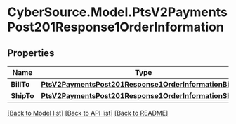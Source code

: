 # CyberSource.Model.PtsV2PaymentsPost201Response1OrderInformation
## Properties

Name | Type | Description | Notes
------------ | ------------- | ------------- | -------------
**BillTo** | [**PtsV2PaymentsPost201Response1OrderInformationBillTo**](PtsV2PaymentsPost201Response1OrderInformationBillTo.md) |  | [optional] 
**ShipTo** | [**PtsV2PaymentsPost201Response1OrderInformationShipTo**](PtsV2PaymentsPost201Response1OrderInformationShipTo.md) |  | [optional] 

[[Back to Model list]](../README.md#documentation-for-models) [[Back to API list]](../README.md#documentation-for-api-endpoints) [[Back to README]](../README.md)

